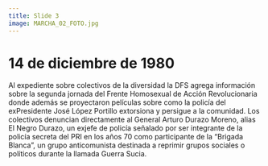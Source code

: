 ```yaml
---
title: Slide 3
image: MARCHA_02_FOTO.jpg
---
```


# 14 de diciembre de 1980

Al expediente sobre colectivos de la diversidad la DFS agrega información sobre la segunda jornada del Frente Homosexual de Acción Revolucionaria donde además se proyectaron películas sobre como la policía del exPresidente José López Portillo extorsiona y persigue a la comunidad. Los colectivos denuncian directamente al General Arturo Durazo Moreno, alias El Negro Durazo, un exjefe de policía señalado por ser integrante de la policía secreta del PRI en los años 70 como participante de la “Brigada Blanca”, un grupo anticomunista destinada a reprimir grupos sociales o políticos durante la llamada Guerra Sucia. 
